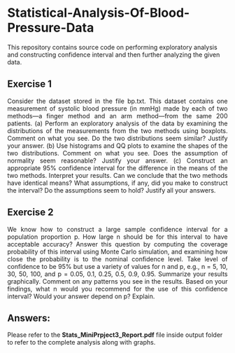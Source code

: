 # Statistical-Analysis-Of-Blood-Pressure-Data
This repository contains source code on performing exploratory analysis and constructing confidence interval and then further analyzing the given data.

## Exercise 1 
<p align="justify">
Consider the dataset stored in the file bp.txt. This dataset contains one measurement of
systolic blood pressure (in mmHg) made by each of two methods—a finger method and
an arm method—from the same 200 patients.
(a) Perform an exploratory analysis of the data by examining the distributions of the
measurements from the two methods using boxplots. Comment on what you see. Do
the two distributions seem similar? Justify your answer.
(b) Use histograms and QQ plots to examine the shapes of the two distributions.
Comment on what you see. Does the assumption of normality seem reasonable?
Justify your answer.
(c) Construct an appropriate 95% confidence interval for the difference in the means of
the two methods. Interpret your results. Can we conclude that the two methods have
identical means? What assumptions, if any, did you make to construct the interval?
Do the assumptions seem to hold? Justify all your answers.
</p>

## Exercise 2 
<p align="justify">
We know how to construct a large sample confidence interval for a population proportion
p. How large n should be for this interval to have acceptable accuracy? Answer this
question by computing the coverage probability of this interval using Monte Carlo
simulation, and examining how close the probability is to the nominal confidence level.
Take level of confidence to be 95% but use a variety of values for n and p, e.g., n = 5, 10,
30, 50, 100, and p = 0.05, 0.1, 0.25, 0.5, 0.9, 0.95. Summarize your results graphically.
Comment on any patterns you see in the results. Based on your findings, what n would
you recommend for the use of this confidence interval? Would your answer depend on p?
Explain.
</p>

## Answers:  
Please refer to the <b>Stats_MiniPrpject3_Report.pdf</b> file inside output folder to refer to the complete analysis along with graphs. 
